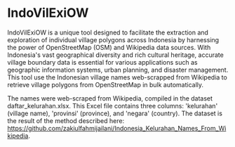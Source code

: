 # IndoVilExiOW
IndoVilExiOW is a unique tool designed to facilitate the extraction and exploration of individual village polygons across Indonesia by harnessing the power of OpenStreetMap (OSM) and Wikipedia data sources. With Indonesia's vast geographical diversity and rich cultural heritage, accurate village boundary data is essential for various applications such as geographic information systems, urban planning, and disaster management. This tool use the Indonesian village names web-scrapped from Wikipedia to retrieve village polygons from OpenStreetMap in bulk automatically. 

The names were web-scraped from Wikipedia, compiled in the dataset daftar_kelurahan.xlsx. This Excel file contains three columns: 'kelurahan' (village name), 'provinsi' (province), and 'negara' (country). The dataset is the result of the method described here: https://github.com/zakiulfahmijailani/Indonesia_Kelurahan_Names_From_Wikipedia.



